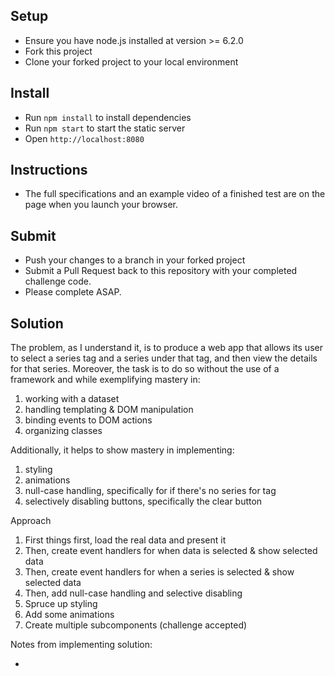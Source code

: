 Setup
---

- Ensure you have node.js installed at version >= 6.2.0
- Fork this project
- Clone your forked project to your local environment

Install
---

- Run `npm install` to install dependencies
- Run `npm start` to start the static server
- Open `http://localhost:8080`

Instructions
---

- The full specifications and an example video of a finished test are on the page when you launch your browser.

Submit
---

- Push your changes to a branch in your forked project
- Submit a Pull Request back to this repository with your completed challenge code.
- Please complete ASAP.


Solution
---

The problem, as I understand it, is to produce a web app that allows its user
to select a series tag and a series under that tag, and then view the details
for that series.  Moreover, the task is to do so without the use of a framework
and while exemplifying mastery in:

1. working with a dataset
2. handling templating & DOM manipulation
3. binding events to DOM actions
4. organizing classes

Additionally, it helps to show mastery in implementing:

1. styling
2. animations
3. null-case handling, specifically for if there's no series for tag
4. selectively disabling buttons, specifically the clear button

Approach

1. First things first, load the real data and present it 
2. Then, create event handlers for when data is selected & show selected data
3. Then, create event handlers for when a series is selected & show selected data
4. Then, add null-case handling and selective disabling
5. Spruce up styling
6. Add some animations
7. Create multiple subcomponents (challenge accepted)

Notes from implementing solution:

* 


